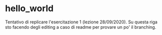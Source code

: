 # hello_world
Tentativo di replicare l'esercitazione 1 (lezione 28/09/2020).
Su questa riga sto facendo degli editing a caso di readme per provare un po' il branching.
